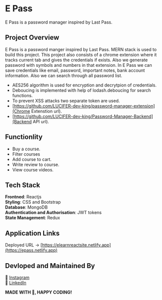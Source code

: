 # E Pass

E Pass is a password manager inspired by Last Pass.

## Project Overview

E Pass is a password manger inspired by Last Pass. MERN stack is used to build this project. This project also consists of a chrome extension where it tracks current tab and gives the credentials if exists. Also we generate password with symbols and numbers in that extension.
In E Pass we can save credentials like email, password, important notes, bank account information. Also we can search through all password list.

- AES256 algorithm is used for encryption and decrytpion of credentials.
- Deboucing is implemented with help of lodash.deboucing for search functions.
- To prevent XSS attacks two separate token are used.
- [https://github.com/LUCIFER-dev-king/password-manager-extension](Chrome Extenstion url).
- [https://github.com/LUCIFER-dev-king/Password-Manager-Backend](Backend API url).

## Functionlity

- Buy a course.
- Filter courses
- Add course to cart.
- Write review to course.
- View course videos.

## Tech Stack

<b>Frontned</b>: Reactjs
<br>
<b>Styling</b>: CSS and Bootstrap
<br>
<b>Database</b>: MongoDB
<br>
<b>Authentication and Authorisation</b>: JWT tokens
<br>
<b>State Management</b>: Redux
<br>

## Application Links

Deployed URL -> [https://elearnreactsite.netlify.app](https://epass.netlify.app)
<br>

## Devloped and Maintained By

📸 [Instagram](https://www.instagram.com/lucifer_the_king/?hl=en) <br />
🧳 [LinkedIn](https://www.linkedin.com/in/nihal-ahamed-m-s-7b6808190/)
<br>

**MADE WITH 💖, HAPPY CODING!**
